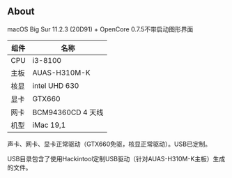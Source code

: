 About
---

macOS Big Sur 11.2.3 (20D91) + OpenCore 0.7.5不带启动图形界面


| 组件 | 名称 |
| --- | --- |
| CPU | i3-8100 |
| 主板 | AUAS-H310M-K |
| 核显 | intel UHD 630 |
| 显卡 | GTX660 |
| 网卡 | BCM94360CD 4 天线 |
| 机型 | iMac 19,1 |

声卡、网卡、显卡正常驱动（GTX660免驱，核显正常驱动）。USB已定制。

USB目录包含了使用Hackintool定制USB驱动（针对AUAS-H310M-K主板）生成的文件。